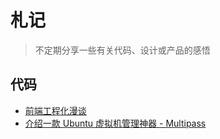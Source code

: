# 札记

> 不定期分享一些有关代码、设计或产品的感悟

## 代码

+ [前端工程化漫谈](./coding/前端工程化漫谈.md)
+ [介绍一款 Ubuntu 虚拟机管理神器 - Multipass](./coding/Multipass介绍.md)
<!-- + [如何开发一个脚手架工具](coding/如何开发一个脚手架工具.md) -->
